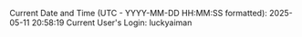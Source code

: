 Current Date and Time (UTC - YYYY-MM-DD HH:MM:SS formatted): 2025-05-11 20:58:19
Current User's Login: luckyaiman
